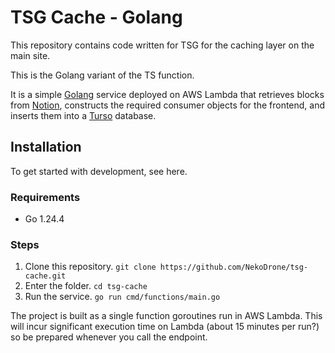 # TSG Cache - Golang

This repository contains code written for TSG for the caching layer on the main site.

This is the Golang variant of the TS function.

It is a simple [Golang](https://go.dev/) service deployed on AWS Lambda that retrieves blocks from [Notion](https://notion.so/), constructs the required consumer objects for the frontend, and inserts them into a [Turso](https://turso.tech/) database.

## Installation

To get started with development, see here.

### Requirements

- Go 1.24.4

### Steps

1. Clone this repository. `git clone https://github.com/NekoDrone/tsg-cache.git`
2. Enter the folder. `cd tsg-cache`
3. Run the service. `go run cmd/functions/main.go`

The project is built as a single function goroutines run in AWS Lambda. This will incur significant execution time on Lambda (about 15 minutes per run?) so be prepared whenever you call the endpoint.